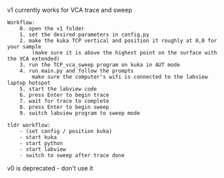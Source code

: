 v1 currently works for VCA trace and sweep

    Workflow:
        0. open the v1 folder
        1. set the desired parameters in config.py
        2. make the kuka TCP vertical and position it roughly at 0,0 for your sample
            (make sure it is above the highest point on the surface with the VCA extended)
        3. run the TCP_vca_sweep program on kuka in AUT mode
        4. run main.py and follow the prompts
            make sure the computer's wifi is connected to the labview laptop hotspot
        5. start the labview code
        6. press Enter to begin trace
        7. wait for trace to complete
        8. press Enter to begin sweep
        9. switch labview program to sweep mode

    tldr workflow:
        - (set config / position kuka)
        - start kuka
        - start python
        - start labview
        - switch to sweep after trace done

v0 is deprecated - don't use it
